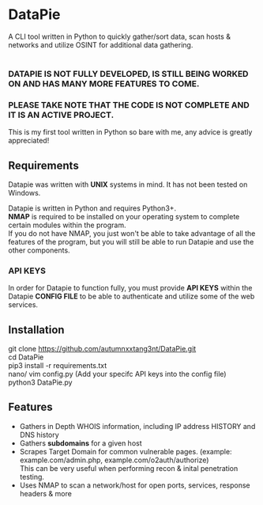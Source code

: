 # DataPie
A CLI tool written in Python to quickly gather/sort data, scan hosts &amp; networks and utilize OSINT for additional data gathering.  
</br>
### DATAPIE IS NOT FULLY DEVELOPED, IS STILL BEING WORKED ON AND HAS MANY MORE FEATURES TO COME.  
### PLEASE TAKE NOTE THAT THE CODE IS NOT COMPLETE AND IT IS AN ACTIVE PROJECT. 
This is my first tool written in Python so bare with me, any advice is greatly appreciated!

## Requirements
Datapie was written with **UNIX** systems in mind. It has not been tested on Windows. 

Datapie is written in Python and requires Python3+.  
**NMAP** is required to be installed on your operating system to complete certain modules within the program.  
If you do not have NMAP, you just won't be able to take advantage of all the features of the program, but you will still be able to run Datapie and use the other components.

### API KEYS
In order for Datapie to function fully, you must provide **API KEYS** within the Datapie **CONFIG FILE** to be able to authenticate and utilize some of the web services.

## Installation 

git clone https://github.com/autumnxxtang3nt/DataPie.git  
cd DataPie  
pip3 install -r requirements.txt  
nano/ vim config.py  (Add your specifc API keys into the config file)  
python3 DataPie.py  

## Features

* Gathers in Depth WHOIS information, including IP address HISTORY and DNS history
* Gathers **subdomains** for a given host
* Scrapes Target Domain for common vulnerable pages. (example: example.com/admin.php, example.com/o2auth/authorize)    
  This can be very useful when performing recon & inital penetration testing. 
* Uses NMAP to scan a network/host for open ports, services, response headers & more

